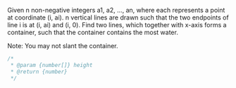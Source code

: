
Given n non-negative integers a1, a2, ..., an, where each represents a point at coordinate (i, ai).
n vertical lines are drawn such that the two endpoints of line i is at (i, ai) and (i, 0).
Find two lines, which together with x-axis forms a container, such that the container contains the
 most water.

Note: You may not slant the container.
```javascript
/*
 * @param {number[]} height
 * @return {number}
 */
```
